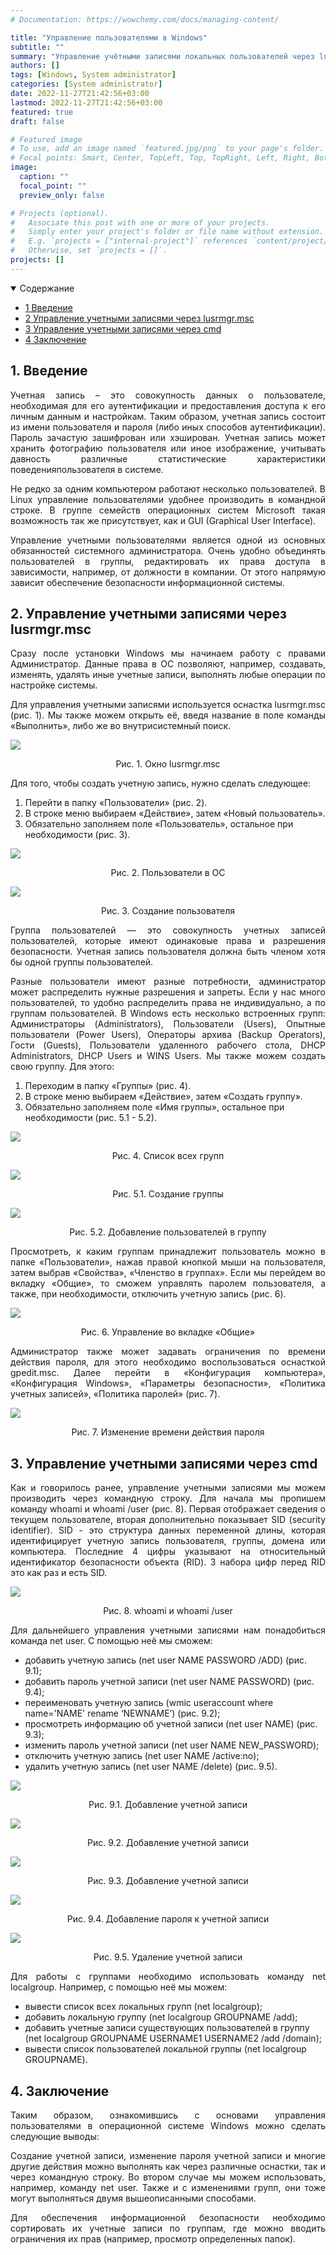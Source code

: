 ```yaml
---
# Documentation: https://wowchemy.com/docs/managing-content/

title: "Управление пользователями в Windows"
subtitle: ""
summary: "Управление учётными записями локальных пользователей через lusrmgr.msc и cmd."
authors: []
tags: [Windows, System administrator]
categories: [System administrator]
date: 2022-11-27T21:42:56+03:00
lastmod: 2022-11-27T21:42:56+03:00
featured: true
draft: false

# Featured image
# To use, add an image named `featured.jpg/png` to your page's folder.
# Focal points: Smart, Center, TopLeft, Top, TopRight, Left, Right, BottomLeft, Bottom, BottomRight.
image:
  caption: ""
  focal_point: ""
  preview_only: false

# Projects (optional).
#   Associate this post with one or more of your projects.
#   Simply enter your project's folder or file name without extension.
#   E.g. `projects = ["internal-project"]` references `content/project/deep-learning/index.md`.
#   Otherwise, set `projects = []`.
projects: []
---
```

<details class="toc-inpage d-print-none  " open="">
<summary class="font-weight-bold">Содержание</summary>
<nav id="TableOfContents" class="nav flex-column">
<ul>
<li class="nav-item"><a href="#introduction" class="nav-link"><span class="section-num">1</span> Введение</a></li>
<li class="nav-item"><a href="#Управление-учетными-записями-через-lusrmgrmsc" class="nav-link"><span class="section-num">2</span> Управление учетными записями через lusrmgr.msc</a></li>
<li class="nav-item"><a href="#управление-учетными-записями-через-cmd" class="nav-link"><span class="section-num">3</span> Управление учетными записями через cmd</a></li>
<li class="nav-item"><a href="#conclusion" class="nav-link"><span class="section-num">4</span> Заключение</a></li>
</ul>
</nav>
</details>

<h2 id='introduction'><span class="section-num"><b>1</span>. Введение</b></h2>
<p align="justify">Учетная запись – это совокупность данных о пользователе, необходимая для его аутентификации и предоставления доступа к его личным данным и настройкам. Таким образом, учетная запись состоит из имени пользователя и пароля (либо иных способов аутентификации). Пароль зачастую зашифрован или хэширован. Учетная запись может хранить фотографию пользователя или иное изображение, учитывать давность различные статистические характеристики поведенияпользователя в системе.</p>
<p align="justify">Не редко за одним компьютером работают несколько пользователей. В Linux управление пользователями удобнее производить в командной строке. В группе семейств операционных систем Microsoft такая возможность так же присутствует, как и GUI (Graphical User Interface).</p>
<p align="justify">Управление учетными пользователями является одной из основных обязанностей системного администратора. Очень удобно объединять пользователей в группы, редактировать их права доступа в зависимости, например, от должности в компании. От этого напрямую зависит обеспечение безопасности информационной системы.</p>

<h2 id='Управление-учетными-записями-через-lusrmgrmsc'><span class="section-num"><b>2</span>. Управление учетными записями через lusrmgr.msc</b></h2>
<p align="justify">Сразу после установки Windows мы начинаем работу с правами Администратор. Данные права в ОС позволяют, например, создавать, изменять, удалять иные учетные записи, выполнять любые операции по настройке системы.</p>
<p align="justify">Для управления учетными записями используется оснастка lusrmgr.msc (рис. 1). Мы также можем открыть её, введя название в поле команды «Выполнить», либо же во внутрисистемный поиск.</p>
<img align="middle" src="lusrmgr.jpg">
<p align="middle">Рис. 1. Окно lusrmgr.msc</p>
<p align="justify">Для того, чтобы создать учетную запись, нужно сделать следующее:</p>
<ol><li>Перейти в папку «Пользователи» (рис. 2).</li>
<li>В строке меню выбираем «Действие», затем «Новый пользователь».</li>
<li>Обязательно заполняем поле «Пользователь», остальное при необходимости (рис. 3).</li></ol>

<img align="middle" src="users_in_os.jpg">
<p align="middle">Рис. 2. Пользователи в ОС</p>
<img align="middle" src="user-creation.jpg">
<p align="middle">Рис. 3. Создание пользователя</p>

<p align="justify">Группа пользователей — это совокупность учетных записей пользователей, которые имеют одинаковые права и разрешения безопасности. Учетная запись пользователя должна быть членом хотя бы одной группы пользователей.</p>
<p align="justify">Разные пользователи имеют разные потребности, администратор может распределить нужные разрешения и запреты. Если у нас много пользователей, то удобно распределить права не индивидуально, а по группам пользователей. В Windows есть несколько встроенных групп: Администраторы (Administrators), Пользователи (Users), Опытные пользователи (Power Users), Операторы архива (Backup Operators), Гости (Guests), Пользователи удаленного рабочего стола, DHCP Administrators, DHCP Users и WINS Users. Мы также можем создать свою группу. Для этого:</p>
<ol><li>Переходим в папку «Группы» (рис. 4).</li>
<li>В строке меню выбираем «Действие», затем «Создать группу».</li>
<li>Обязательно заполняем поле «Имя группы», остальное при необходимости (рис. 5.1 - 5.2).</li></ol>

<img align="middle" src="list_os_all_users.jpg">
<p align="middle">Рис. 4. Список всех групп</p>
<img align="middle" src="groups_creation.jpg">
<p align="middle">Рис. 5.1. Создание группы</p>
<img align="middle" src="adding_a_user_to_a_group.jpg">
<p align="middle">Рис. 5.2. Добавление пользователей в группу</p>

<p align="justify">Просмотреть, к каким группам принадлежит пользователь можно в папке «Пользователи», нажав правой кнопкой мыши на пользователя, затем выбрав «Свойства», «Членство в группах». Если мы перейдем во вкладку «Общие», то сможем управлять паролем пользователя, а также, при необходимости, отключить учетную запись (рис. 6).</p>
<img align="middle" src="management_in_general.jpg">
<p align="middle">Рис. 6. Управление во вкладке «Общие»</p>

<p align="justify">Администратор также может задавать ограничения по времени действия пароля, для этого необходимо воспользоваться оснасткой gpedit.msc. Далее перейти в «Конфигурация компьютера», «Конфигурация Windows», «Параметры безопасности», «Политика учетных записей», «Политика паролей» (рис. 7).</p>
<img align="middle" src="changing_the_password_expiration_time.jpg">
<p align="middle">Рис. 7. Изменение времени действия пароля</p>

<h2 id='управление-учетными-записями-через-cmd'><span class="section-num"><b>3</span>. Управление учетными записями через cmd</b></h2>


<p align="justify">Как и говорилось ранее, управление учетными записями мы можем производить через командную строку. Для начала мы пропишем команду whoami и whoami /user (рис. 8). Первая отображает сведения о текущем пользователе, вторая дополнительно показывает SID (security identifier). SID - это структура данных переменной длины, которая идентифицирует учетную запись пользователя, группы, домена или компьютера. Последние 4 цифры указывают на относительный идентификатор безопасности объекта (RID). 3 набора цифр перед RID это как раз и есть SID.</p>
<img align="middle" src="whoami_and_whoami_user.jpg">
<p align="middle">Рис. 8. whoami и whoami /user</p>

<p align="justify">Для дальнейшего управления учетными записями нам понадобиться команда net user. С помощью неё мы сможем:</p>
<ul><li>добавить учетную запись (net user NAME PASSWORD /ADD) (рис. 9.1);</li>
<li>добавить пароль учетной записи (net user NAME PASSWORD) (рис. 9.4);</li>
<li>переименовать учетную запись (wmic useraccount where name='NAME' rename ‘NEWNAME’) (рис. 9.2);</li>
<li>просмотреть информацию об учетной записи (net user NAME) (рис. 9.3);</li>
<li>изменить пароль учетной записи (net user NAME NEW_PASSWORD);</li>
<li>отключить учетную запись (net user NAME /active:no);</li>
<li>удалить учетную запись (net user NAME /delete) (рис. 9.5).</li></ul>

<img align="middle" src="adding_an_account.jpg">
<p align="middle">Рис. 9.1. Добавление учетной записи</p>
<img align="middle" src="adding_an_account_2.jpg">
<p align="middle">Рис. 9.2. Добавление учетной записи</p>
<img align="middle" src="adding_an_account_3.jpg">
<p align="middle">Рис. 9.3. Добавление учетной записи</p>
<img align="middle" src="adding_a_password_to_account.jpg">
<p align="middle">Рис. 9.4. Добавление пароля к учетной записи</p>
<img align="middle" src="delition_an_account.jpg">
<p align="middle">Рис. 9.5. Удаление учетной записи</p>

<p align="justify">Для работы с группами необходимо использовать команду net localgroup. Например, с помощью неё мы можем:</p>
<ul><li>вывести список всех локальных групп (net localgroup);</li>
<li>добавить локальную группу (net localgroup GROUPNAME /add);</li>
<li>добавить учетные записи существующих пользователей в группу (net localgroup GROUPNAME USERNAME1 USERNAME2 /add /domain);</li>
<li>вывести список пользователей локальной группы (net localgroup GROUPNAME).</li></ul>

<h2 id='conclusion'><span class="section-num"><b>4</span>. Заключение</b></h2>
<p align="justify">Таким образом, ознакомившись с основами управления пользователями в операционной системе Windows можно сделать следующие выводы:</p>
<p align="justify">Создание учетной записи, изменение пароля учетной записи и многие другие действия можно выполнять как через различные оснастки, так и через командную строку. Во втором случае мы можем использовать, например, команду net user. Также и с изменениями групп, они тоже могут выполняться двумя вышеописанными способами.</p>
<p align="justify">Для обеспечения информационной безопасности необходимо сортировать их учетные записи по группам, где можно вводить ограничения их прав (например, просмотр определенных папок).</p>
